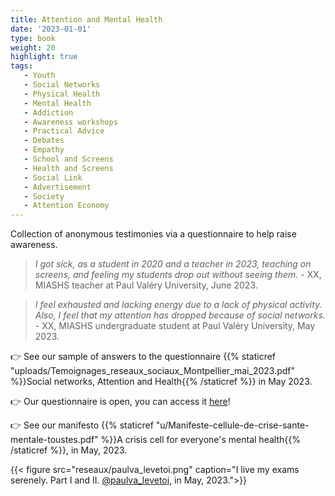 ```yaml
---
title: Attention and Mental Health
date: '2023-01-01'
type: book
weight: 20
highlight: true
tags:
   - Youth
   - Social Networks
   - Physical Health
   - Mental Health
   - Addiction
   - Awareness workshops
   - Practical Advice
   - Debates
   - Empathy
   - School and Screens
   - Health and Screens
   - Social Link
   - Advertisement
   - Society
   - Attention Economy
---
```


Collection of anonymous testimonies via a questionnaire to help raise awareness.

<!--more-->

> _I got sick, as a student in 2020 and a teacher in 2023, teaching on screens, and feeling my students drop out without seeing them._ - XX, MIASHS teacher at Paul Valéry University, June 2023.

> _I feel exhausted and lacking energy due to a lack of physical activity. Also, I feel that my attention has dropped because of social networks._ - XX, MIASHS undergraduate student at Paul Valéry University, May 2023.

👉 See our sample of answers to the questionnaire {{% staticref "uploads/Temoignages_reseaux_sociaux_Montpellier_mai_2023.pdf" %}}Social networks, Attention and Health{{% /staticref %}} in May 2023.

👉 Our questionnaire is open, you can access it [here](https://framaforms.org/reseaux-sociaux-attention-et-sante-mentale-1687119437)!

👉 See our manifesto {{% staticref "u/Manifeste-cellule-de-crise-sante-mentale-toustes.pdf" %}}A crisis cell for everyone's mental health{{% /staticref %}}, in May, 2023.

{{< figure src="reseaux/paulva_levetoi.png" caption="I live my exams serenely. Part I and II. [@paulva_levetoi](https://www.instagram.com/paulva_levetoi/), in May, 2023.">}}